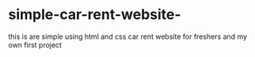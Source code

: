 # simple-car-rent-website-
this is are simple using html and css car rent website for freshers and my own first project 
